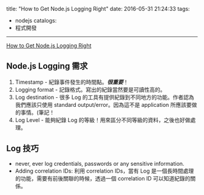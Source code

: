 title: "How to Get Node.js Logging Right"
date: 2016-05-31 21:24:33
tags:
- nodejs
catalogs:
- 程式開發
---

[How to Get Node.js Logging Right](https://blog.risingstack.com/node-js-logging-tutorial/)

<!--more-->

## Node.js Logging 需求 

1. Timestamp - 紀錄事件發生的時間點。***很重要***！
2. Logging format - 記錄格式。寫出的紀錄當然要是可讀性高的。
3. Log destination - 很多 Log 的工具有提供紀錄到不同地方的功能。作者認為我們應該只使用 standard output/error。因為這不是 application 所應該要做的事情。(筆記！
4. Log Level - 能夠紀錄 Log 的等級！用來區分不同等級的資料，之後也好做處理。

## Log 技巧

- never, ever log credentials, passwords or any sensitive information.
- Adding correlation IDs: 利用 correlation IDs，當有 Log 是一個長時間處理的功能，需要有前後關聯的時候，透過一個 correlation ID 可以知道紀錄的關係。







 

